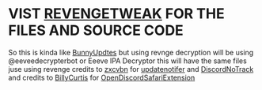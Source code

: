 # VIST [REVENGETWEAK](https://github.com/Cristiandis/RevengeTweak) FOR THE FILES AND SOURCE CODE

So this is kinda like [BunnyUpdtes](https://github.com/daisuke1227/BunnyUpdates) but using revnge decryption will be using @eeveedecrypterbot or Eeeve IPA Decryptor this will have the same files juse using revenge credits to [zxcvbn](https://github.com/asdfzxcvbn) for [updatenotifer](https://github.com/asdfzxcvbn/zxUpdateNotifier) and [DiscordNoTrack](https://github.com/asdfzxcvbn/DiscordNoTrack) and credits to [BillyCurtis](https://github.com/BillyCurtis) for [OpenDiscordSafariExtension](https://github.com/BillyCurtis/OpenDiscordSafariExtension)
